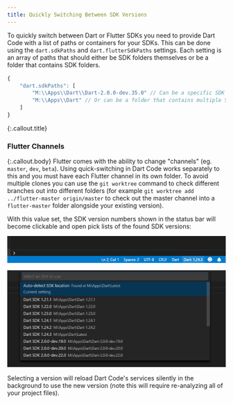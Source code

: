 ```yaml
---
title: Quickly Switching Between SDK Versions
---
```


To quickly switch between Dart or Flutter SDKs you need to provide Dart Code with a list of paths or containers for your SDKs. This can be done using the `dart.sdkPaths` and `dart.flutterSdkPaths` settings. Each setting is an array of paths that should either be SDK folders themselves or be a folder that contains SDK folders.
	

```js
{
	"dart.sdkPaths": [
		"M:\\Apps\\Dart\\Dart-2.0.0-dev.35.0" // Can be a specific SDK folder
		"M:\\Apps\\Dart" // Or can be a folder that contains multiple SDKs
	]
}
```

{:.callout.title}
### Flutter Channels

{:.callout.body}
Flutter comes with the ability to change "channels" (eg. `master`, `dev`, `beta`). Using quick-switching in Dart Code works separately to this and you must have each Flutter channel in its own folder. To avoid multiple clones you can use the `git worktree` command to check different branches out into different folders (for example `git worktree add ../flutter-master origin/master` to check out the master channel into a `flutter-master` folder alongside your existing version).

With this value set, the SDK version numbers shown in the status bar will become clickable and open pick lists of the found SDK versions:

![The Dart SDK version number in the status bar](/images/version_in_status_bar.png)

![The SDK version pick list](/images/version_picklist.png)

Selecting a version will reload Dart Code's services silently in the background to use the new version (note this will require re-analyzing all of your project files).
